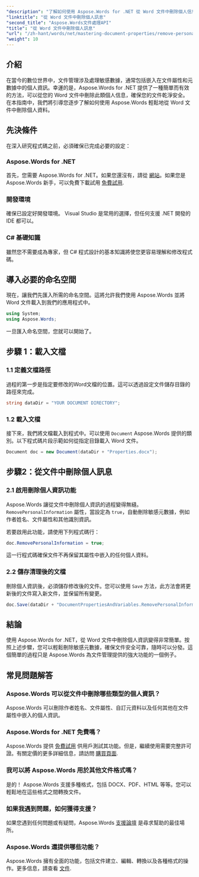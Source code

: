 ```yaml
---
"description": "了解如何使用 Aspose.Words for .NET 從 Word 文件中刪除個人信息，包括元資料和作者詳細資訊。"
"linktitle": "從 Word 文件中刪除個人訊息"
"second_title": "Aspose.Words文件處理API"
"title": "從 Word 文件中刪除個人訊息"
"url": "/zh-hant/words/net/mastering-document-properties/remove-personal-information-word-document/"
"weight": 10
---
```


## 介紹

在當今的數位世界中，文件管理涉及處理敏感數據，通常包括嵌入在文件屬性和元數據中的個人資訊。幸運的是，Aspose.Words for .NET 提供了一種簡單而有效的方法，可以從您的 Word 文件中刪除此類個人信息，確保您的文件乾淨安全。在本指南中，我們將引導您逐步了解如何使用 Aspose.Words 輕鬆地從 Word 文件中刪除個人資料。

## 先決條件

在深入研究程式碼之前，必須確保已完成必要的設定：

### Aspose.Words for .NET

首先，您需要 Aspose.Words for .NET。如果您還沒有，請從 [網站](https://releases.aspose.com/words/net/)。如果您是 Aspose.Words 新手，可以免費下載試用 [免費試用](https://releases。aspose.com/).

### 開發環境

確保已設定好開發環境。 Visual Studio 是常用的選擇，但任何支援 .NET 開發的 IDE 都可以。

### C# 基礎知識

雖然您不需要成為專家，但 C# 程式設計的基本知識將使您更容易理解和修改程式碼。

## 導入必要的命名空間

現在，讓我們先匯入所需的命名空間。這將允許我們使用 Aspose.Words 並將 Word 文件載入到我們的應用程式中。

```csharp
using System;
using Aspose.Words;
```

一旦匯入命名空間，您就可以開始了。

## 步驟 1：載入文檔

### 1.1 定義文檔路徑

過程的第一步是指定要修改的Word文檔的位置。這可以透過設定文件儲存目錄的路徑來完成。

```csharp
string dataDir = "YOUR DOCUMENT DIRECTORY";
```

### 1.2 載入文檔

接下來，我們將文檔載入到程式中。可以使用 `Document` Aspose.Words 提供的類別。以下程式碼片段示範如何從指定目錄載入 Word 文件。

```csharp
Document doc = new Document(dataDir + "Properties.docx");
```

## 步驟2：從文件中刪除個人訊息

### 2.1 啟用刪除個人資訊功能

Aspose.Words 讓從文件中刪除個人資訊的過程變得無縫。 `RemovePersonalInformation` 屬性，當設定為 `true`，自動刪除敏感元數據，例如作者姓名、文件屬性和其他識別資訊。

若要啟用此功能，請使用下列程式碼行：

```csharp
doc.RemovePersonalInformation = true;
```

這一行程式碼確保文件不再保留其屬性中嵌入的任何個人資料。

### 2.2 儲存清理後的文檔

刪除個人資訊後，必須儲存修改後的文件。您可以使用 `Save` 方法，此方法會將更新後的文件寫入新文件，並保留所有變更。

```csharp
doc.Save(dataDir + "DocumentPropertiesAndVariables.RemovePersonalInformation.docx");
```

## 結論

使用 Aspose.Words for .NET，從 Word 文件中刪除個人資訊變得非常簡單。按照上述步驟，您可以輕鬆刪除敏感元數據，確保文件安全可靠，隨時可以分發。這個簡單的過程只是 Aspose.Words 為文件管理提供的強大功能的一個例子。

## 常見問題解答

### Aspose.Words 可以從文件中刪除哪些類型的個人資訊？

Aspose.Words 可以刪除作者姓名、文件屬性、自訂元資料以及任何其他在文件屬性中嵌入的個人資訊。

### Aspose.Words for .NET 免費嗎？

Aspose.Words 提供 [免費試用](https://releases.aspose.com/) 供用戶測試其功能。但是，繼續使用需要完整許可證。有關定價的更多詳細信息，請訪問 [購買頁面](https://purchase。aspose.com/buy).

### 我可以將 Aspose.Words 用於其他文件格式嗎？

是的！ Aspose.Words 支援多種格式，包括 DOCX、PDF、HTML 等等。您可以輕鬆地在這些格式之間轉換文件。

### 如果我遇到問題，如何獲得支援？

如果您遇到任何問題或有疑問，Aspose.Words [支援論壇](https://forum.aspose.com/c/words/8) 是尋求幫助的最佳場所。

### Aspose.Words 還提供哪些功能？

Aspose.Words 擁有全面的功能，包括文件建立、編輯、轉換以及各種格式的操作。更多信息，請查看 [文件](https://reference。aspose.com/words/net/).